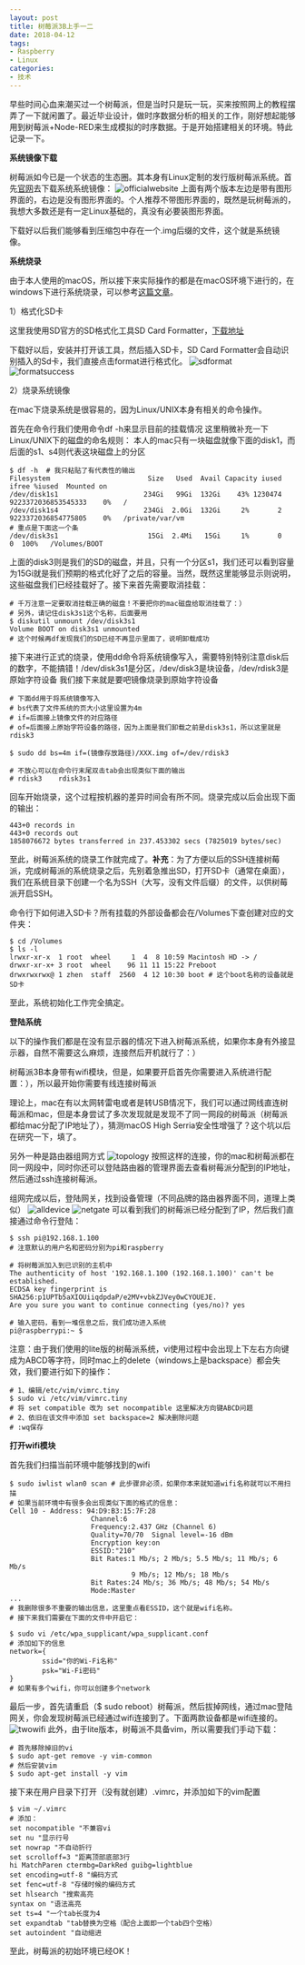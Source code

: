 ```yaml
---
layout: post
title: 树莓派3B上手一二
date: 2018-04-12
tags: 
- Raspberry
- Linux
categories: 
- 技术
---
```


早些时间心血来潮买过一个树莓派，但是当时只是玩一玩，买来按照网上的教程摆弄了一下就闲置了。最近毕业设计，做时序数据分析的相关的工作，刚好想起能够用到树莓派+Node-RED来生成模拟的时序数据。于是开始搭建相关的环境。特此记录一下。

<!-- more -->

**系统镜像下载**

树莓派如今已是一个状态的生态圈。其本身有Linux定制的发行版树莓派系统。首先[官网](https://www.raspberrypi.org/downloads/raspbian/)去下载系统系统镜像：
![officialwebsite](https://res.zhen.wang/images/post/2018-04-12-raspberry-system/officialwebsite.png)
上面有两个版本左边是带有图形界面的，右边是没有图形界面的。个人推荐不带图形界面的，既然是玩树莓派的，我想大多数还是有一定Linux基础的，真没有必要装图形界面。

下载好以后我们能够看到压缩包中存在一个.img后缀的文件，这个就是系统镜像。

**系统烧录**

由于本人使用的macOS，所以接下来实际操作的都是在macOS环境下进行的，在windows下进行系统烧录，可以参考[这篇文章](https://blog.csdn.net/u012313335/article/details/53405734)。

1）格式化SD卡

这里我使用SD官方的SD格式化工具SD Card Formatter，[下载地址](https://www.sdcard.org/chs/downloads/formatter_4/index.html)

下载好以后，安装并打开该工具，然后插入SD卡，SD Card Formatter会自动识别插入的Sd卡，我们直接点击format进行格式化。
![sdformat](https://res.zhen.wang/images/post/2018-04-12-raspberry-system/sdformat.png)
![formatsuccess](https://res.zhen.wang/images/post/2018-04-12-raspberry-system/formatsuccess.png)

2）烧录系统镜像

在mac下烧录系统是很容易的，因为Linux/UNIX本身有相关的命令操作。

首先在命令行我们使用命令df -h来显示目前的挂载情况
这里稍微补充一下Linux/UNIX下的磁盘的命名规则：
本人的mac只有一块磁盘就像下面的disk1，而后面的s1、s4则代表这块磁盘上的分区
```shell
$ df -h  # 我只粘贴了有代表性的输出
Filesystem                        Size   Used  Avail Capacity iused               ifree %iused  Mounted on
/dev/disk1s1                     234Gi   99Gi  132Gi    43% 1230474 9223372036853545333    0%   /
/dev/disk1s4                     234Gi  2.0Gi  132Gi     2%       2 9223372036854775805    0%   /private/var/vm
# 重点是下面这一个条
/dev/disk3s1                      15Gi  2.4Mi   15Gi     1%       0                   0  100%   /Volumes/BOOT
```
上面的disk3则是我们的SD的磁盘，并且，只有一个分区s1，我们还可以看到容量为15Gi就是我们预期的格式化好了之后的容量。当然，既然这里能够显示则说明，这些磁盘我们已经挂载好了。接下来首先需要取消挂载：
```shell
# 千万注意一定要取消挂载正确的磁盘！不要把你的mac磁盘给取消挂载了：）
# 另外，请记住disk3s1这个名称，后面要用
$ diskutil unmount /dev/disk3s1
Volume BOOT on disk3s1 unmounted
# 这个时候再df发现我们的SD已经不再显示里面了，说明卸载成功
```
接下来进行正式的烧录，使用dd命令将系统镜像写入，需要特别特别注意disk后的数字，不能搞错！/dev/disk3s1是分区，/dev/disk3是块设备，/dev/rdisk3是原始字符设备
我们接下来就是要吧镜像烧录到原始字符设备
```shell
# 下面dd用于将系统镜像写入
# bs代表了文件系统的页大小这里设置为4m
# if=后面接上镜像文件的对应路径
# of=后面接上原始字符设备的路径，因为上面是我们卸载之前是disk3s1，所以这里就是rdisk3

$ sudo dd bs=4m if=(镜像存放路径)/XXX.img of=/dev/rdisk3

# 不放心可以在命令行末尾双击tab会出现类似下面的输出
# rdisk3    rdisk3s1
```
回车开始烧录，这个过程按机器的差异时间会有所不同。烧录完成以后会出现下面的输出：
```shell
443+0 records in
443+0 records out
1858076672 bytes transferred in 237.453302 secs (7825019 bytes/sec)
```
至此，树莓派系统的烧录工作就完成了。**补充**：为了方便以后的SSH连接树莓派，完成树莓派的系统烧录之后，先别着急推出SD，打开SD卡（通常在桌面），我们在系统目录下创建一个名为SSH（大写，没有文件后缀）的文件，以供树莓派开启SSH。

命令行下如何进入SD卡？所有挂载的外部设备都会在/Volumes下查创建对应的文件夹：

```shell
$ cd /Volumes
$ ls -l
lrwxr-xr-x  1 root  wheel     1  4  8 10:59 Macintosh HD -> /
drwxr-xr-x+ 3 root  wheel    96 11 11 15:22 Preboot
drwxrwxrwx@ 1 zhen  staff  2560  4 12 10:30 boot # 这个boot名称的设备就是SD卡
```
至此，系统初始化工作完全搞定。

**登陆系统**

以下的操作我们都是在没有显示器的情况下进入树莓派系统，如果你本身有外接显示器，自然不需要这么麻烦，连接然后开机就行了：）

树莓派3B本身带有wifi模块，但是，如果要开启首先你需要进入系统进行配置：），所以最开始你需要有线连接树莓派

理论上，mac在有以太网转雷电或者是转USB情况下，我们可以通过网线直连树莓派和mac，但是本身尝试了多次发现就是发现不了同一网段的树莓派（树莓派都给mac分配了IP地址了），猜测macOS High Serria安全性增强了？这个坑以后在研究一下，填了。

另外一种是路由器组网方式
![topology](https://res.zhen.wang/images/post/2018-04-12-raspberry-system/topology.png)
按照这样的连接，你的mac和树莓派都在同一网段中，同时你还可以登陆路由器的管理界面去查看树莓派分配到的IP地址，然后通过ssh连接树莓派。

组网完成以后，登陆网关，找到设备管理（不同品牌的路由器界面不同，道理上类似）
![alldevice](https://res.zhen.wang/images/post/2018-04-12-raspberry-system/alldevice.png)
![netgate](https://res.zhen.wang/images/post/2018-04-12-raspberry-system/netgate.png)
可以看到我们的树莓派已经分配到了IP，然后我们直接通过命令行登陆：
```shell
$ ssh pi@192.168.1.100
# 注意默认的用户名和密码分别为pi和raspberry

# 将树莓派加入到已识别的主机中
The authenticity of host '192.168.1.100 (192.168.1.100)' can't be established.
ECDSA key fingerprint is SHA256:p1UPTb5aXIOUiiqdpdaP/e2MV+vbkZJVey0wCYOUEJE.
Are you sure you want to continue connecting (yes/no)? yes

# 输入密码，看到一堆信息之后，我们成功进入系统
pi@raspberrypi:~ $
```
注意：由于我们使用的lite版的树莓派系统，vi使用过程中会出现上下左右方向键成为ABCD等字符，同时mac上的delete（windows上是backspace）都会失效，我们要进行如下的操作：
```shell
# 1、编辑/etc/vim/vimrc.tiny
$ sudo vi /etc/vim/vimrc.tiny
# 将 set compatible 改为 set nocompatible 这里解决方向键ABCD问题
# 2、依旧在该文件中添加 set backspace=2 解决删除问题
# :wq保存
```
**打开wifi模块**

首先我们扫描当前环境中能够找到的wifi
```shell
$ sudo iwlist wlan0 scan # 此步骤非必须，如果你本来就知道wifi名称就可以不用扫描
# 如果当前环境中有很多会出现类似下面的格式的信息：
Cell 10 - Address: 94:D9:B3:15:7F:28
                    Channel:6
                    Frequency:2.437 GHz (Channel 6)
                    Quality=70/70  Signal level=-16 dBm
                    Encryption key:on
                    ESSID:"210"
                    Bit Rates:1 Mb/s; 2 Mb/s; 5.5 Mb/s; 11 Mb/s; 6 Mb/s
                              9 Mb/s; 12 Mb/s; 18 Mb/s
                    Bit Rates:24 Mb/s; 36 Mb/s; 48 Mb/s; 54 Mb/s
                    Mode:Master
...
# 我删除很多不重要的输出信息，这里重点看ESSID，这个就是wifi名称。
# 接下来我们需要在下面的文件中开启它：

$ sudo vi /etc/wpa_supplicant/wpa_supplicant.conf
# 添加如下的信息
network={
        ssid="你的Wi-Fi名称"
        psk="Wi-Fi密码"
}
# 如果有多个wifi，你可以创建多个network
```
最后一步，首先请重启（$ sudo reboot）树莓派，然后拔掉网线，通过mac登陆网关，你会发现树莓派已经通过wifi连接到了。下面两款设备都是wifi连接的。
![twowifi](https://res.zhen.wang/images/post/2018-04-12-raspberry-system/twowifi.png)
此外，由于lite版本，树莓派不具备vim，所以需要我们手动下载：
```shell
# 首先移除掉旧的vi
$ sudo apt-get remove -y vim-common
# 然后安装vim
$ sudo apt-get install -y vim
```
接下来在用户目录下打开（没有就创建）.vimrc，并添加如下的vim配置
```shell
$ vim ~/.vimrc
# 添加：
set nocompatible "不兼容vi
set nu "显示行号
set nowrap "不自动折行
set scrolloff=3 "距离顶部底部3行
hi MatchParen ctermbg=DarkRed guibg=lightblue
set encoding=utf-8 "编码方式
set fenc=utf-8 "存储时候的编码方式
set hlsearch "搜索高亮
syntax on "语法高亮
set ts=4 "一个tab长度为4
set expandtab "tab替换为空格（配合上面即一个tab四个空格）
set autoindent "自动缩进
```
至此，树莓派的初始环境已经OK！
